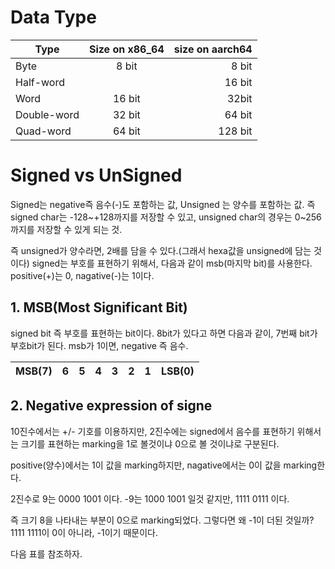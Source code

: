 # Data Type


|Type|Size on x86_64|size on aarch64|
|---|:---:|---:|
|Byte|8 bit|8 bit|
|Half-word||16 bit|
|Word|16 bit|32bit|
|Double-word|32 bit|64 bit|
|Quad-word|64 bit|128 bit|


# Signed vs UnSigned

Signed는 negative즉 음수(-)도 포함하는 값, Unsigned 는 양수를 포함하는 값.
즉 signed char는 -128~+128까지를 저장할 수 있고, 
unsigned char의 경우는 0~256까지를 저장할 수 있게 되는 것.

즉 unsigned가 양수라면, 2배를 담을 수 있다.(그래서 hexa값을 unsigned에 담는 것이다)
signed는 부호를 표현하기 위해서, 다음과 같이 msb(마지막 bit)를 사용한다. positive(+)는 0, nagative(-)는 1이다.

## 1. MSB(Most Significant Bit)
signed bit  즉 부호를 표현하는 bit이다.
8bit가 있다고 하면 다음과 같이, 7번째 bit가 부호bit가 된다.
msb가 1이면, negative 즉 음수.

|MSB(7)|6|5|4|3|2|1|LSB(0)|
|---|---|---|---|---|---|---|---|

## 2. Negative expression of signe
10진수에서는 +/- 기호를 이용하지만, 2진수에는 signed에서 음수를 표현하기 위해서는 크기를 표현하는 marking을 1로 볼것이냐 0으로 볼 것이냐로 구분된다.

positive(양수)에서는 1이 값을 marking하지만, nagative에서는 0이 값을 marking한다.



2진수로 9는 0000 1001 이다.
      -9는 1000 1001 일것 같지만,
           1111 0111 이다.

즉 크기 8을 나타내는 부분이 0으로 marking되었다. 그렇다면 왜 -1이 더된 것일까?
1111 1111이 0이 아니라, -1이기 때문이다.

다음 표를 참조하자.
